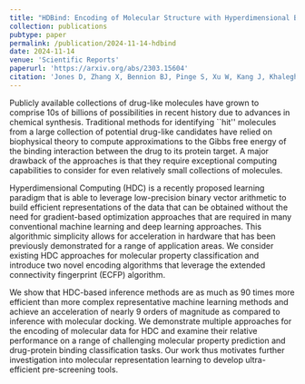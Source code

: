 ```yaml
---
title: "HDBind: Encoding of Molecular Structure with Hyperdimensional Binary Representations"
collection: publications
pubtype: paper
permalink: /publication/2024-11-14-hdbind
date: 2024-11-14
venue: 'Scientific Reports'
paperurl: 'https://arxiv.org/abs/2303.15604'
citation: 'Jones D, Zhang X, Bennion BJ, Pinge S, Xu W, Kang J, Khaleghi B, <b>Moshiri N</b>, Allen JE, Rosing T (2024). "HDBind: Encoding of Molecular Structure with Hyperdimensional Binary Representations." <i>Scientific Reports</i>. In Press.<a href="https://arxiv.org/abs/2303.15604" target="_blank">Preprint <i>arXiv</i>:2303.15604</a>'
---
```

Publicly available collections of drug-like molecules have grown to comprise 10s of billions of possibilities in recent history due to advances in chemical synthesis. Traditional methods for identifying ``hit'' molecules from a large collection of potential drug-like candidates have relied on biophysical theory to compute approximations to the Gibbs free energy of the binding interaction between the drug to its protein target. A major drawback of the approaches is that they require exceptional computing capabilities to consider for even relatively small collections of molecules.

Hyperdimensional Computing (HDC) is a recently proposed learning paradigm that is able to leverage low-precision binary vector arithmetic to build efficient representations of the data that can be obtained without the need for gradient-based optimization approaches that are required in many conventional machine learning and deep learning approaches. This algorithmic simplicity allows for acceleration in hardware that has been previously demonstrated for a range of application areas. We consider existing HDC approaches for molecular property classification and introduce two novel encoding algorithms that leverage the extended connectivity fingerprint (ECFP) algorithm.

We show that HDC-based inference methods are as much as 90 times more efficient than more complex representative machine learning methods and achieve an acceleration of nearly 9 orders of magnitude as compared to inference with molecular docking. We demonstrate multiple approaches for the encoding of molecular data for HDC and examine their relative performance on a range of challenging molecular property prediction and drug-protein binding classification tasks. Our work thus motivates further investigation into molecular representation learning to develop ultra-efficient pre-screening tools.
